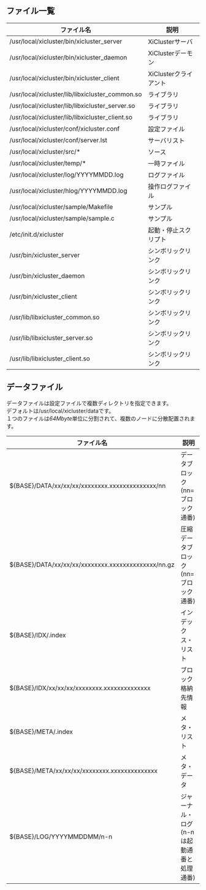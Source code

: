 ## ファイル一覧

|ファイル名                                       |説明|
|-------------------------------------------------|---------------|
|/usr/local/xicluster/bin/xicluster_server        |XiClusterサーバ|
|/usr/local/xicluster/bin/xicluster_daemon        |XiClusterデーモン|
|/usr/local/xicluster/bin/xicluster_client        |XiClusterクライアント|
|/usr/local/xicluster/lib/libxicluster_common.so  |ライブラリ|
|/usr/local/xicluster/lib/libxicluster_server.so  |ライブラリ|
|/usr/local/xicluster/lib/libxicluster_client.so  |ライブラリ|
|/usr/local/xicluster/conf/xicluster.conf         |設定ファイル|
|/usr/local/xicluster/conf/server.lst             |サーバリスト|
|/usr/local/xicluster/src/*                       |ソース|
|/usr/local/xicluster/temp/*                      |一時ファイル|
|/usr/local/xicluster/log/YYYYMMDD.log            |ログファイル|
|/usr/local/xicluster/hlog/YYYYMMDD.log           |操作ログファイル|
|/usr/local/xicluster/sample/Makefile             |サンプル|
|/usr/local/xicluster/sample/sample.c             |サンプル|
|/etc/init.d/xicluster                            |起動・停止スクリプト|
|/usr/bin/xicluster_server                        |シンボリックリンク|
|/usr/bin/xicluster_daemon                        |シンボリックリンク|
|/usr/bin/xicluster_client                        |シンボリックリンク|
|/usr/lib/libxicluster_common.so                  |シンボリックリンク|
|/usr/lib/libxicluster_server.so                  |シンボリックリンク|
|/usr/lib/libxicluster_client.so                  |シンボリックリンク|

## データファイル  
データファイルは設定ファイルで複数ディレクトリを指定できます。  
デフォルトは/usr/local/xicluster/dataです。  
１つのファイルは*64Mbyte*単位に分割されて、複数のノードに分散配置されます。  
  
|ファイル名                                          |説明|
|----------------------------------------------------|---------------|
|${BASE}/DATA/xx/xx/xx/xxxxxxxx.xxxxxxxxxxxxxx/nn    |データブロック(nn=ブロック通番)|
|${BASE}/DATA/xx/xx/xx/xxxxxxxx.xxxxxxxxxxxxxx/nn.gz |圧縮データブロック(nn=ブロック通番)|
|${BASE}/IDX/.index                                  |インデックス・リスト|
|${BASE}/IDX/xx/xx/xx/xxxxxxxx.xxxxxxxxxxxxxx        |ブロック格納先情報|
|${BASE}/META/.index                                 |メタ・リスト|
|${BASE}/META/xx/xx/xx/xxxxxxxx.xxxxxxxxxxxxxx       |メタ・データ|
|${BASE}/LOG/YYYYMMDDMM/n-n                          |ジャーナル・ログ(n-nは起動通番と処理通番)|


